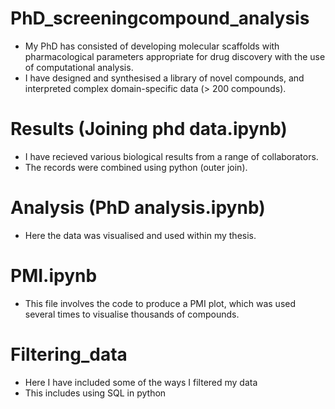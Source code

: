 # PhD_screeningcompound_analysis

-	My PhD has consisted of developing molecular scaffolds with pharmacological parameters appropriate for drug discovery with the use of computational analysis. 
- I have designed and synthesised a library of novel compounds, and interpreted complex domain-specific data (> 200 compounds).

# Results (Joining phd data.ipynb)
- I have recieved various biological results from a range of collaborators. 
- The records were combined using python (outer join).

# Analysis (PhD analysis.ipynb)
- Here the data was visualised and used within my thesis. 

# PMI.ipynb
- This file involves the code to produce a PMI plot, which was used several times to visualise thousands of compounds.
 
# Filtering_data
- Here I have included some of the ways I filtered my data
- This includes using SQL in python
